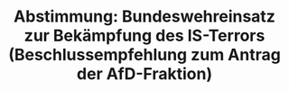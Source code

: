 ---
abstimmung:
  abstimmung: 5
  bundestagssitzung: 58
  datum: 18. Oktober 2018
  legislaturperiode: 19
categories:
- Todo
data:
- title: Abstimmungsergebnis 20181018_5-data.pdf
  url: /res/2021-btw/abstimmungsergebnisse/20181018_5-data.pdf
- title: Abstimmungsergebnis 20181018_5_xls-data.xls
  url: /res/2021-btw/abstimmungsergebnisse/20181018_5_xls-data.xls
- title: Abstimmungsergebnis 20181018_5_xls-datacsv
  url: /res/2021-btw/abstimmungsergebnisse/csv/20181018_5_xls-datacsv
ergebnis:
  AfD:
    enthaltung: 0
    gesamt: 92
    ja: 0
    nein: 80
    nichtabgegeben: 12
    ungueltig: 0
  Bündnis 90/Die Grünen:
    enthaltung: 0
    gesamt: 67
    ja: 64
    nein: 1
    nichtabgegeben: 2
    ungueltig: 0
  Die Linke:
    enthaltung: 0
    gesamt: 69
    ja: 65
    nein: 0
    nichtabgegeben: 4
    ungueltig: 0
  FDP:
    enthaltung: 0
    gesamt: 80
    ja: 72
    nein: 1
    nichtabgegeben: 7
    ungueltig: 0
  cdu/csu:
    enthaltung: 0
    gesamt: 246
    ja: 229
    nein: 0
    nichtabgegeben: 17
    ungueltig: 0
  file: 20181018_5_xls-data.xls
  fraktionslos:
    enthaltung: 0
    gesamt: 2
    ja: 0
    nein: 2
    nichtabgegeben: 0
    ungueltig: 0
  spd:
    enthaltung: 0
    gesamt: 153
    ja: 141
    nein: 0
    nichtabgegeben: 12
    ungueltig: 0
layout: abstimmung
links:
- title: Link zu bundestag.de
  url: https://www.bundestag.de/parlament/plenum/abstimmung/abstimmung?id=539
preview: 'Deutscher Bundestag


  58. Sitzung des Deutschen Bundestages

  am Donnerstag, 18. Oktober 2018


  Endgültiges Ergebnis der Namentlichen Abstimmung Nr. 5


  Beschlussempfehlung des Auswärtigen Ausschusses (3. Ausschuss) zu dem Antrag der

  Abgeordneten Rüdiger Lucassen, Berengar Elsner von Gronow, Jens Kestner, weiterer

  Abgeordneter und der Fraktion der AfD

  Rückholung aller Bundeswehreinheiten aus dem Irak

  - Drucksachen 19/4842 und 19/5052 -'
tags:
- Todo
title: 'Abstimmung: Bundeswehreinsatz zur Bekämpfung des IS-Terrors (Beschlussempfehlung
  zum Antrag der AfD-Fraktion)'
---